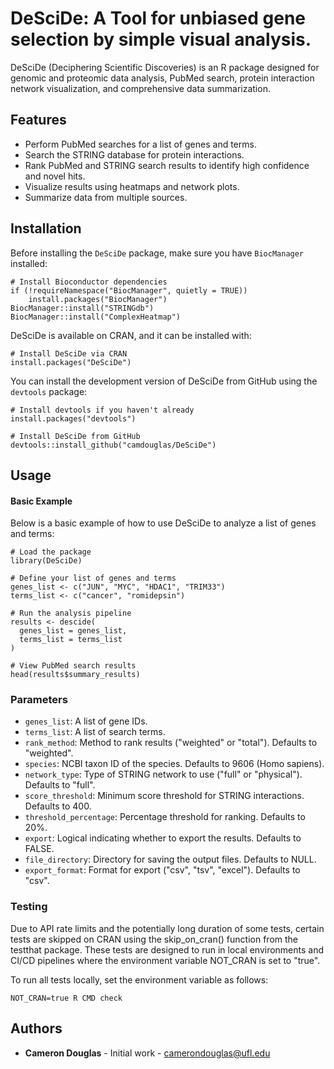 # DeSciDe: A Tool for unbiased gene selection by simple visual analysis.

DeSciDe (Deciphering Scientific Discoveries) is an R package designed for genomic and proteomic data analysis, PubMed search, protein interaction network visualization, and comprehensive data summarization.

Features
--------

- Perform PubMed searches for a list of genes and terms.
- Search the STRING database for protein interactions.
- Rank PubMed and STRING search results to identify high confidence and novel hits. 
- Visualize results using heatmaps and network plots.
- Summarize data from multiple sources.

Installation
------------
Before installing the `DeSciDe` package, make sure you have `BiocManager` installed:

    # Install Bioconductor dependencies
    if (!requireNamespace("BiocManager", quietly = TRUE))
        install.packages("BiocManager")
    BiocManager::install("STRINGdb")
    BiocManager::install("ComplexHeatmap")

DeSciDe is available on CRAN, and it can be installed with:

    # Install DeSciDe via CRAN
    install.packages("DeSciDe")

You can install the development version of DeSciDe from GitHub using the `devtools` package:

    # Install devtools if you haven't already
    install.packages("devtools")

    # Install DeSciDe from GitHub
    devtools::install_github("camdouglas/DeSciDe")

Usage
-----

#### Basic Example

Below is a basic example of how to use DeSciDe to analyze a list of genes and terms:

    # Load the package
    library(DeSciDe)

    # Define your list of genes and terms
    genes_list <- c("JUN", "MYC", "HDAC1", "TRIM33")
    terms_list <- c("cancer", "romidepsin")

    # Run the analysis pipeline
    results <- descide(
      genes_list = genes_list, 
      terms_list = terms_list
    )

    # View PubMed search results
    head(results$summary_results)

### Parameters

- `genes_list`: A list of gene IDs.
- `terms_list`: A list of search terms.
- `rank_method`: Method to rank results ("weighted" or "total"). Defaults to "weighted".
- `species`: NCBI taxon ID of the species. Defaults to 9606 (Homo sapiens).
- `network_type`: Type of STRING network to use ("full" or "physical"). Defaults to "full".
- `score_threshold`: Minimum score threshold for STRING interactions. Defaults to 400.
- `threshold_percentage`: Percentage threshold for ranking. Defaults to 20%.
- `export`: Logical indicating whether to export the results. Defaults to FALSE.
- `file_directory`: Directory for saving the output files. Defaults to NULL.
- `export_format`: Format for export ("csv", "tsv", "excel"). Defaults to "csv".

### Testing
Due to API rate limits and the potentially long duration of some tests, certain tests are skipped on CRAN using the skip_on_cran() function from the testthat package. These tests are designed to run in local environments and CI/CD pipelines where the environment variable NOT_CRAN is set to "true".

To run all tests locally, set the environment variable as follows:

    NOT_CRAN=true R CMD check

Authors
-------

- **Cameron Douglas** - Initial work - [camerondouglas@ufl.edu](mailto:camerondouglas@ufl.edu)
